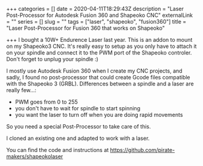 +++
categories = []
date = 2020-04-11T18:29:43Z
description = "Laser Post-Processor for Autodesk Fusion 360 and Shapeoko CNC"
externalLink = ""
series = []
slug = ""
tags = ["laser", "shapeoko", "fusion360"]
title = "Laser Post-Processor for Fusion 360 that works on Shapeoko"

+++
I bought a 10W+ Endurence Laser last year. This is an addon to mount on my Shapeoko3 CNC.
It's really easy to setup as you only have to attach it on your spindle and connect it to the PWM port of the Shapeoko controler. Don't forget to unplug your spindle :)

I mostly use Autodesk Fusion 360 when I create my CNC projects, and sadly, I found no post-processor that could create Gcode files compatible with the Shapeoko 3 (GRBL).
Differences between a spindle and a laser are really few...:

- PWM goes from 0 to 255
- you don't have to wait for spindle to start spinning
- you want the laser to turn off when you are doing rapid movements

So you need a special Post-Processor to take care of this.

I cloned an existing one and adapted to work with a laser.

You can find the code and instructions at https://github.com/pirate-makers/shapeokolaser